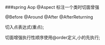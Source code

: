 ###spring Aop
@Aspect 标注一个类时切面曾强

@Before
@Around
@After
@AfterReturning

切入点表达式(重点);

切面增强执行性顺序使用@order定义,小的先执行;